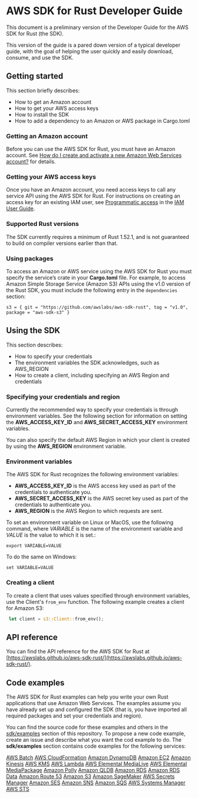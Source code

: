 # AWS SDK for Rust Developer Guide

This document is a preliminary version of the Developer Guide for the AWS SDK for Rust (the SDK).

This version of the guide is a pared down version of a typical developer guide, with the goal of helping the user quickly and easily download, consume, and use the SDK.

## Getting started 

This section briefly describes:

* How to get an Amazon account
* How to get your AWS access keys
* How to install the SDK
* How to add a dependency to an Amazon or AWS package in Cargo.toml

### Getting an Amazon account

Before you can use the AWS SDK for Rust, you must have an Amazon account. See [How do I create and activate a new Amazon Web Services account?](https://aws.amazon.com/premiumsupport/knowledge-center/create-and-activate-aws-account) for details.

### Getting your AWS access keys

Once you have an Amazon account, you need access keys to call any service API using the AWS SDK for Rust. 
For instructions on creating an access key for an existing IAM user, see [Programmatic access](https://docs.aws.amazon.com/general/latest/gr/aws-sec-cred-types.html#access-keys-and-secret-access-keys) in the [IAM User Guide](https://docs.aws.amazon.com/IAM/latest/UserGuide/).

### Supported Rust versions

The SDK currently requires a minimum of Rust 1.52.1, and is not guaranteed to build on compiler versions earlier than that. 

### Using packages

To access an Amazon or AWS service using the AWS SDK for Rust you must specify the service’s crate in your **Cargo.toml** file. 
For example, to access Amazon Simple Storage Service (Amazon S3) APIs using the v1.0 version of the Rust SDK, you must include the following entry in the `dependencies `section:

```
s3 = { git = "https://github.com/awslabs/aws-sdk-rust", tag = "v1.0", package = "aws-sdk-s3" }
```

## Using the SDK 

This section describes:

* How to specify your credentials
* The environment variables the SDK acknowledges, such as AWS_REGION
* How to create a client, including specifying an AWS Region and credentials

### Specifying your credentials and region

Currently the recommended way to specify your credentials is through environment variables. See the following section for information on setting the **AWS_ACCESS_KEY_ID** and **AWS_SECRET_ACCESS_KEY** environment variables.

You can also specify the default AWS Region in which your client is created by using the **AWS_REGION** environment variable. 

### Environment variables

The AWS SDK for Rust recognizes the following environment variables:

- **AWS_ACCESS_KEY_ID** is the AWS access key used as part of the credentials to authenticate you.
- **AWS_SECRET_ACCESS_KEY** is the AWS secret key used as part of the credentials to authenticate you.
- **AWS_REGION** is the AWS Region to which requests are sent.

To set an environment variable on Linux or MacOS, use the following command, where *VARIABLE* is the name of the environment variable and *VALUE* is the value to which it is set.:

```
export VARIABLE=VALUE
```

To do the same on Windows:

```
set VARIABLE=VALUE
```

### Creating a client

  To create a client that uses values specified through environment variables, use the Client's `from_env` function. 
The following example creates a client for Amazon S3:

```rust
 let client = s3::Client::from_env();
```

## API reference

You can find the API reference for the AWS SDK for Rust at [https://awslabs.github.io/aws-sdk-rust/](https://awslabs.github.io/aws-sdk-rust/).

## Code examples 

The AWS SDK for Rust examples can help you write your own Rust applications that use Amazon Web Services. The examples assume you have already set up and configured the SDK (that is, you have imported all required packages and set your credentials and region).

You can find the source code for these examples and others in the [sdk/examples](sdk/examples) section of this repository. To propose a new code example, create an  issue and describe what you want the cod example to do. 
The **sdk/examples** section contains code examples for the following services:

[AWS Batch](sdk/examples/batch)
[AWS CloudFormation](sdk/examples/cloudformation)
[Amazon DynamoDB](sdk/examples/dynamodb)
[Amazon EC2](sdk/examples/ec2)
[Amazon Kinesis](sdk/examples/kinesis)
[AWS KMS](sdk/examples/kms)
[AWS Lambda](sdk/examples/lambda)
[AWS Elemental MediaLive](sdk/examples/medialive)
[AWS Elemental MediaPackage](sdk/examples/mediapackage)
[Amazon Polly](sdk/examples/polly)
[Amazon QLDB](sdk/examples/qldb)
[Amazon RDS](sdk/examples/rds)
[Amazon RDS Data](sdk/examples/rdsdata)
[Amazon Route 53](sdk/examples/route53)
[Amazon S3](sdk/examples/s3)
[Amazon SageMaker](sdk/examples/sagemaker)
[AWS Secrets Manager](sdk/examples/secretsmanager)
[Amazon SES](sdk/examples/ses)
[Amazon SNS](sdk/examples/sns)
[Amazon SQS](sdk/examples/sqs)
[AWS Systems Manager](sdk/examples/ssm)
[AWS STS](sdk/examples/sts)
